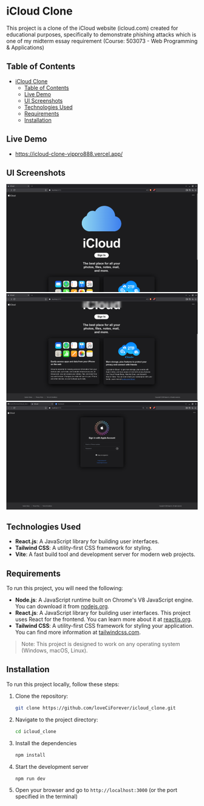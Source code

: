# iCloud Clone

This project is a clone of the iCloud website (icloud.com) created for educational purposes, specifically to demonstrate phishing attacks which is one of my midterm essay requirement (Course: 503073 - Web Programming & Applications)


## Table of Contents

- [iCloud Clone](#icloud-clone)
  - [Table of Contents](#table-of-contents)
  - [Live Demo](#live-demo)
  - [UI Screenshots](#ui-screenshots)
  - [Technologies Used](#technologies-used)
  - [Requirements](#requirements)
  - [Installation](#installation)

## Live Demo
- https://icloud-clone-vippro888.vercel.app/

## UI Screenshots

![](ui_screenshots/1.png)
![](ui_screenshots/2.png)
![](ui_screenshots/3.png)

## Technologies Used

- **React.js**: A JavaScript library for building user interfaces.
- **Tailwind CSS**: A utility-first CSS framework for styling.
- **Vite**: A fast build tool and development server for modern web projects.


## Requirements

To run this project, you will need the following:

- **Node.js**: A JavaScript runtime built on Chrome's V8 JavaScript engine. You can download it from [nodejs.org](https://nodejs.org/).
- **React.js**: A JavaScript library for building user interfaces. This project uses React for the frontend. You can learn more about it at [reactjs.org](https://reactjs.org/).
- **Tailwind CSS**: A utility-first CSS framework for styling your application. You can find more information at [tailwindcss.com](https://tailwindcss.com/).

> Note: This project is designed to work on any operating system (Windows, macOS, Linux).

## Installation

To run this project locally, follow these steps:

1. Clone the repository:
   ```bash
   git clone https://github.com/loveCiForever/icloud_clone.git
   ```
2. Navigate to the project directory:
   ```bash
   cd icloud_clone
   ```
4. Install the dependencies
   ```bash
   npm install
   ```
5. Start the development server
   ```bash
   npm run dev
   ```
7. Open your browser and go to `http://localhost:3000` (or the port specified in the terminal)
